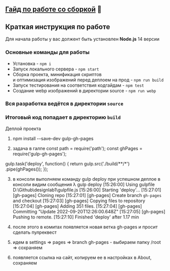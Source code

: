 ## [Гайд по работе со сборкой](/GUIDE.md) 📕

## Краткая инструкция по работе
Для начала работы у вас должент быть установлен **Node.js** 14 версии

### Основные команды для работы
- Установка - `npm i`
- Запуск локального сервера - `npm start`
- Сборка проекта, минификация скриптов <br>
и оптимизация изображений перед деплоем на прод - `npm run build`
- Запуск тестирования на соответствия кодгайдам - `npm test`
- Создание webp изображений в директории source - `npm run webp`

### Вся разработка ведётся в директории `source`
### Итоговый код попадает в директорию `build`

Деплой проекта
1) npm install --save-dev gulp-gh-pages

2) задача в галпе 
const path = require('path');
const ghPages = require('gulp-gh-pages');

gulp.task('deploy', function() {
  return gulp.src('./build/**/*')
    .pipe(ghPages());
});

3) в консоли выполняем команду gulp deploy
при успешном деплое в консоли видим сообщения
λ gulp deploy
[15:26:00] Using gulpfile D:\Github\designlab1\gulpfile.js
[15:26:00] Starting 'deploy'...
[15:27:01] [gh-pages] Cloning repo
[15:27:01] [gh-pages] Create branch `gh-pages` and checkout
[15:27:03] [gh-pages] Copying files to repository
[15:27:04] [gh-pages] Adding 351 files.
[15:27:04] [gh-pages] Committing "Update 2022-09-20T12:26:00.648Z"
[15:27:05] [gh-pages] Pushing to remote.
[15:27:10] Finished 'deploy' after 1.17 min

4) после этого в комитах появляется новая ветка gh-pages и просит сделать пулреквест

5) идем в settings => pages => branch gh-pages - выбираем папку /root => сохраняем

6) появляется ссылка на сайт, копируем ее в настройках в About, сохраняем
